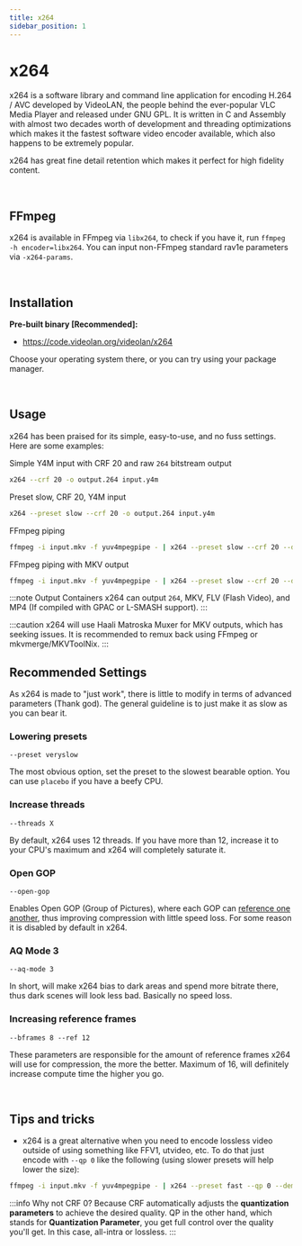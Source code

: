 ```yaml
---
title: x264
sidebar_position: 1
---
```


# x264

x264 is a software library and command line application for encoding H.264 / AVC developed by VideoLAN, the people behind the ever-popular VLC Media Player and released under GNU GPL. It is written in C and Assembly with almost two decades worth of development and threading optimizations which makes it the fastest software video encoder available, which also happens to be extremely popular.

x264 has great fine detail retention which makes it perfect for high fidelity content.

&nbsp;&nbsp;

## FFmpeg

x264 is available in FFmpeg via ``libx264``, to check if you have it, run ``ffmpeg -h encoder=libx264``. You can input non-FFmpeg standard rav1e parameters via ``-x264-params``.

&nbsp;&nbsp;

## Installation

**Pre-built binary [Recommended]:**

- https://code.videolan.org/videolan/x264

Choose your operating system there, or you can try using your package manager.

&nbsp;&nbsp;

## Usage

x264 has been praised for its simple, easy-to-use, and no fuss settings. Here are some examples:

Simple Y4M input with CRF 20 and raw ``264`` bitstream output
```bash
x264 --crf 20 -o output.264 input.y4m
```

Preset slow, CRF 20, Y4M input
```bash
x264 --preset slow --crf 20 -o output.264 input.y4m
```

FFmpeg piping
```bash
ffmpeg -i input.mkv -f yuv4mpegpipe - | x264 --preset slow --crf 20 --demux y4m - -o output.264
```

FFmpeg piping with MKV output
```bash
ffmpeg -i input.mkv -f yuv4mpegpipe - | x264 --preset slow --crf 20 --demux y4m - -o output.mkv
```
:::note Output Containers
x264 can output ``264``, MKV, FLV (Flash Video), and MP4 (If compiled with GPAC or L-SMASH support).
:::

:::caution
x264 will use Haali Matroska Muxer for MKV outputs, which has seeking issues. It is recommended to remux back using FFmpeg or mkvmerge/MKVToolNix.
:::

## Recommended Settings

As x264 is made to "just work", there is little to modify in terms of advanced parameters (Thank god). The general guideline is to just make it as slow as you can bear it.

### Lowering presets

``--preset veryslow``

The most obvious option, set the preset to the slowest bearable option. You can use ``placebo`` if you have a beefy CPU.

### Increase threads

``--threads X``

By default, x264 uses 12 threads. If you have more than 12, increase it to your CPU's maximum and x264 will completely saturate it.

### Open GOP

``--open-gop``

Enables Open GOP (Group of Pictures), where each GOP can [reference one another](https://ottverse.com/closed-gop-open-gop-idr/), thus improving compression with little speed loss. For some reason it is disabled by default in x264.

### AQ Mode 3

``--aq-mode 3``

In short, will make x264 bias to dark areas and spend more bitrate there, thus dark scenes will look less bad. Basically no speed loss.


### Increasing reference frames
``--bframes 8 --ref 12``

These parameters are responsible for the amount of reference frames x264 will use for compression, the more the better. Maximum of 16, will definitely increase compute time the higher you go.

&nbsp;&nbsp;

## Tips and tricks

- x264 is a great alternative when you need to encode lossless video outside of using something like FFV1, utvideo, etc. To do that just encode with ``--qp 0`` like the following (using slower presets will help lower the size):
```bash
ffmpeg -i input.mkv -f yuv4mpegpipe - | x264 --preset fast --qp 0 --demux y4m - -o output.264
```
:::info Why not CRF 0?
Because CRF automatically adjusts the **quantization parameters** to achieve the desired quality. QP in the other hand, which stands for **Quantization Parameter**, you get full control over the quality you'll get. In this case, all-intra or lossless.
:::